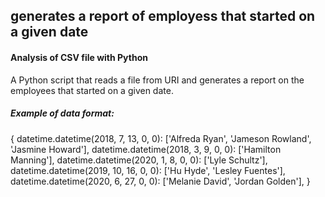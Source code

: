 ## generates a report of employess that started on a given date

#### Analysis of CSV file with Python

A Python script that reads a file from URI and generates a report on the employees that started on a given date.

##### Example of data format:

{
datetime.datetime(2018, 7, 13, 0, 0): ['Alfreda Ryan', 'Jameson Rowland', 'Jasmine Howard'],
datetime.datetime(2018, 3, 9, 0, 0): ['Hamilton Manning'],
datetime.datetime(2020, 1, 8, 0, 0): ['Lyle Schultz'],
datetime.datetime(2019, 10, 16, 0, 0): ['Hu Hyde', 'Lesley Fuentes'],
datetime.datetime(2020, 6, 27, 0, 0): ['Melanie David', 'Jordan Golden'],
}
